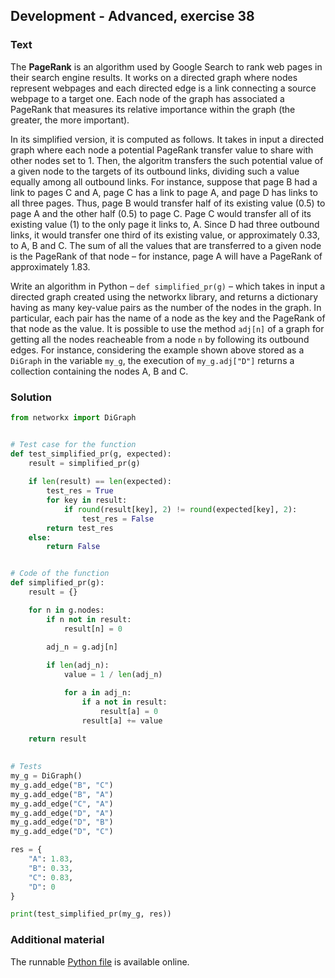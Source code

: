 ## Development - Advanced, exercise 38

### Text
The **PageRank** is an algorithm used by Google Search to rank web pages in their search engine results. It works on a directed graph where nodes represent webpages and each directed edge is a link connecting a source webpage to a target one. Each node of the graph has associated a PageRank that measures its relative importance within the graph (the greater, the more important).

In its simplified version, it is computed as follows. It takes in input a directed graph where each node a potential PageRank transfer value to share with other nodes set to 1. Then, the algoritm transfers the such potential value of a given node to the targets of its outbound links, dividing such a value equally among all outbound links. For instance, suppose that page B had a link to pages C and A, page C has a link to page A, and page D has links to all three pages. Thus, page B would transfer half of its existing value (0.5) to page A and the other half (0.5) to page C. Page C would transfer all of its existing value (1) to the only page it links to, A. Since D had three outbound links, it would transfer one third of its existing value, or approximately 0.33, to A, B and C. The sum of all the values that are transferred to a given node is the PageRank of that node – for instance, page A will have a PageRank of approximately 1.83.

Write an algorithm in Python – `def simplified_pr(g)` – which takes in input a directed graph created using the networkx library, and returns a dictionary having as many key-value pairs as the number of the nodes in the graph. In particular, each pair has the name of a node as the key and the PageRank of that node as the value. It is possible to use the method `adj[n]` of a graph for getting all the nodes reacheable from a node `n` by following its outbound edges. For instance, considering the example shown above stored as a `DiGraph` in the variable `my_g`, the execution of `my_g.adj["D"]` returns a collection containing the nodes A, B and C.


### Solution
```python
from networkx import DiGraph


# Test case for the function
def test_simplified_pr(g, expected):
    result = simplified_pr(g)
    
    if len(result) == len(expected):
        test_res = True
        for key in result:
            if round(result[key], 2) != round(expected[key], 2):
                test_res = False
        return test_res
    else:
        return False


# Code of the function
def simplified_pr(g):
    result = {}

    for n in g.nodes:
        if n not in result:
            result[n] = 0
        
        adj_n = g.adj[n]

        if len(adj_n):
            value = 1 / len(adj_n)

            for a in adj_n:
                if a not in result:
                    result[a] = 0
                result[a] += value

    return result
    
            
# Tests
my_g = DiGraph()
my_g.add_edge("B", "C")
my_g.add_edge("B", "A")
my_g.add_edge("C", "A")
my_g.add_edge("D", "A")
my_g.add_edge("D", "B")
my_g.add_edge("D", "C")

res = {
    "A": 1.83,
    "B": 0.33,
    "C": 0.83,
    "D": 0
}

print(test_simplified_pr(my_g, res))
``` 

### Additional material
The runnable [Python file](exercise_38.py) is available online.
